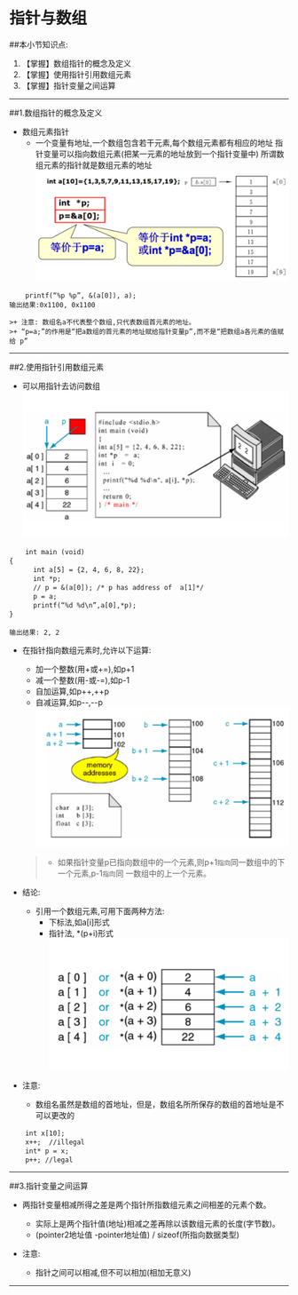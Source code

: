 # 指针与数组
##本小节知识点:
1. 【掌握】数组指针的概念及定义
2. 【掌握】使用指针引用数组元素
3. 【掌握】指针变量之间运算

---

##1.数组指针的概念及定义
- 数组元素指针
    + 一个变量有地址,一个数组包含若干元素,每个数组元素都有相应的地址 指针变量可以指向数组元素(把某一元素的地址放到一个指针变量中) 所谓数组元素的指针就是数组元素的地址
![](./images/Snip20150519_1.png)
```
    printf(“%p %p”, &(a[0]), a);
输出结果:0x1100, 0x1100
```
    >+ 注意: 数组名a不代表整个数组,只代表数组首元素的地址。
    >+ “p=a;”的作用是“把a数组的首元素的地址赋给指针变量p”,而不是“把数组a各元素的值赋给 p”
---

##2.使用指针引用数组元素
- 可以用指针去访问数组
![](./images/zzfw.png)

```
    int main (void)
{
      int a[5] = {2, 4, 6, 8, 22};
      int *p;
      // p = &(a[0]); /* p has address of  a[1]*/
      p = a;
      printf(“%d %d\n”,a[0],*p);
}

输出结果: 2, 2
```
- 在指针指向数组元素时,允许以下运算:
    + 加一个整数(用+或+=),如p+1
    + 减一个整数(用-或-=),如p-1
    + 自加运算,如p++,++p
    + 自减运算,如p--,--p
![](./images/zzys.png)
    >+ 如果指针变量p已指向数组中的一个元素,则p+1```指向```同一数组中的下一个元素,p-1```指向```同 一数组中的上一个元素。

- 结论:
    + 引用一个数组元素,可用下面两种方法:
        * 下标法,如a[i]形式
        * 指针法, *(p+i)形式
![](./images/zzys2.png)

- 注意:
    + 数组名虽然是数组的首地址，但是，数组名所所保存的数组的首地址是不可以更改的

```
    int x[10];
	x++;  //illegal
	int* p = x;
	p++; //legal

```
---

##3.指针变量之间运算
- 两指针变量相减所得之差是两个指针所指数组元素之间相差的元素个数。
    + 实际上是两个指针值(地址)相减之差再除以该数组元素的长度(字节数)。
    + (pointer2地址值 -pointer地址值) / sizeof(所指向数据类型)

- 注意:
    + 指针之间可以相减,但不可以相加(相加无意义)
---
